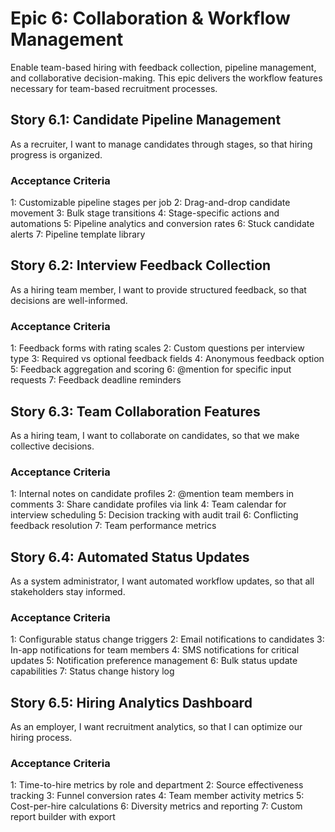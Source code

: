# Epic 6: Collaboration & Workflow Management

Enable team-based hiring with feedback collection, pipeline management, and collaborative decision-making. This epic delivers the workflow features necessary for team-based recruitment processes.

## Story 6.1: Candidate Pipeline Management

As a recruiter,
I want to manage candidates through stages,
so that hiring progress is organized.

### Acceptance Criteria
1: Customizable pipeline stages per job
2: Drag-and-drop candidate movement
3: Bulk stage transitions
4: Stage-specific actions and automations
5: Pipeline analytics and conversion rates
6: Stuck candidate alerts
7: Pipeline template library

## Story 6.2: Interview Feedback Collection

As a hiring team member,
I want to provide structured feedback,
so that decisions are well-informed.

### Acceptance Criteria
1: Feedback forms with rating scales
2: Custom questions per interview type
3: Required vs optional feedback fields
4: Anonymous feedback option
5: Feedback aggregation and scoring
6: @mention for specific input requests
7: Feedback deadline reminders

## Story 6.3: Team Collaboration Features

As a hiring team,
I want to collaborate on candidates,
so that we make collective decisions.

### Acceptance Criteria
1: Internal notes on candidate profiles
2: @mention team members in comments
3: Share candidate profiles via link
4: Team calendar for interview scheduling
5: Decision tracking with audit trail
6: Conflicting feedback resolution
7: Team performance metrics

## Story 6.4: Automated Status Updates

As a system administrator,
I want automated workflow updates,
so that all stakeholders stay informed.

### Acceptance Criteria
1: Configurable status change triggers
2: Email notifications to candidates
3: In-app notifications for team members
4: SMS notifications for critical updates
5: Notification preference management
6: Bulk status update capabilities
7: Status change history log

## Story 6.5: Hiring Analytics Dashboard

As an employer,
I want recruitment analytics,
so that I can optimize our hiring process.

### Acceptance Criteria
1: Time-to-hire metrics by role and department
2: Source effectiveness tracking
3: Funnel conversion rates
4: Team member activity metrics
5: Cost-per-hire calculations
6: Diversity metrics and reporting
7: Custom report builder with export